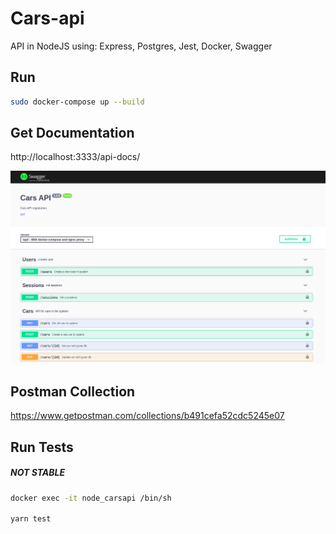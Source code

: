 # Cars-api

API in NodeJS using: Express, Postgres, Jest, Docker, Swagger

## Run

```bash
sudo docker-compose up --build
```

## Get Documentation

http://localhost:3333/api-docs/

![](./imagens/swagger.png)

## Postman Collection

https://www.getpostman.com/collections/b491cefa52cdc5245e07

## Run Tests

##### NOT STABLE

```bash
docker exec -it node_carsapi /bin/sh

yarn test
```
